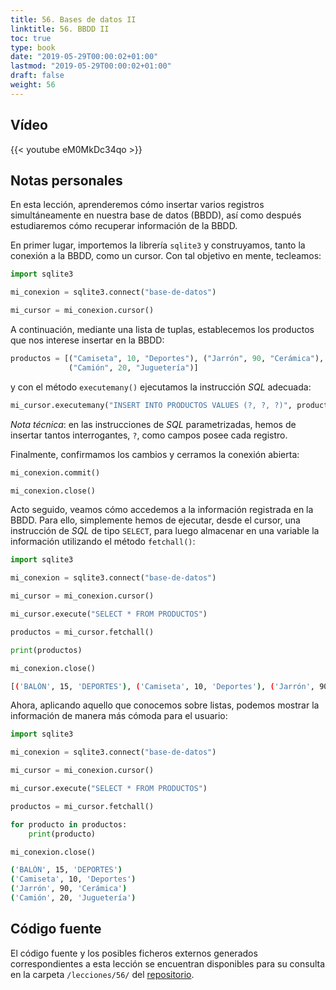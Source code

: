 ```yaml
---
title: 56. Bases de datos II
linktitle: 56. BBDD II
toc: true
type: book
date: "2019-05-29T00:00:02+01:00"
lastmod: "2019-05-29T00:00:02+01:00"
draft: false
weight: 56
---
```


## Vídeo

{{< youtube eM0MkDc34qo >}}

## Notas personales

En esta lección, aprenderemos cómo insertar varios registros simultáneamente en nuestra base de datos (BBDD), así como después estudiaremos cómo recuperar información de la BBDD.

En primer lugar, importemos la librería `sqlite3` y construyamos, tanto la conexión a la BBDD, como un cursor. Con tal objetivo en mente, tecleamos:

```python
import sqlite3

mi_conexion = sqlite3.connect("base-de-datos")

mi_cursor = mi_conexion.cursor()
```

A continuación, mediante una lista de tuplas, establecemos los productos que nos interese insertar en la BBDD:

```python
productos = [("Camiseta", 10, "Deportes"), ("Jarrón", 90, "Cerámica"),
             ("Camión", 20, "Juguetería")]
```

y con el método `executemany()` ejecutamos la instrucción *SQL* adecuada:

```python
mi_cursor.executemany("INSERT INTO PRODUCTOS VALUES (?, ?, ?)", productos)
```

*Nota técnica*: en las instrucciones de *SQL* parametrizadas, hemos de insertar tantos interrogantes, `?`, como campos posee cada registro.

Finalmente, confirmamos los cambios y cerramos la conexión abierta:

```python
mi_conexion.commit()

mi_conexion.close()
```

Acto seguido, veamos cómo accedemos a la información registrada en la BBDD. Para ello, simplemente hemos de ejecutar, desde el cursor, una instrucción de *SQL* de tipo `SELECT`, para luego almacenar en una variable la información utilizando el método `fetchall()`:

```python
import sqlite3

mi_conexion = sqlite3.connect("base-de-datos")

mi_cursor = mi_conexion.cursor()

mi_cursor.execute("SELECT * FROM PRODUCTOS")

productos = mi_cursor.fetchall()

print(productos)

mi_conexion.close()
```

```bash
[('BALÓN', 15, 'DEPORTES'), ('Camiseta', 10, 'Deportes'), ('Jarrón', 90, 'Cerámica'), ('Camión', 20, 'Juguetería')]
```

Ahora, aplicando aquello que conocemos sobre listas, podemos mostrar la información de manera más cómoda para el usuario:

```python
import sqlite3

mi_conexion = sqlite3.connect("base-de-datos")

mi_cursor = mi_conexion.cursor()

mi_cursor.execute("SELECT * FROM PRODUCTOS")

productos = mi_cursor.fetchall()

for producto in productos:
    print(producto)

mi_conexion.close()
```

```bash
('BALÓN', 15, 'DEPORTES')
('Camiseta', 10, 'Deportes')
('Jarrón', 90, 'Cerámica')
('Camión', 20, 'Juguetería')
```

## Código fuente

El código fuente y los posibles ficheros externos generados correspondientes a esta lección se encuentran disponibles para su consulta en la carpeta `/lecciones/56/` del [repositorio](https://github.com/ImAlexisSaez/curso-python-desde-0).
